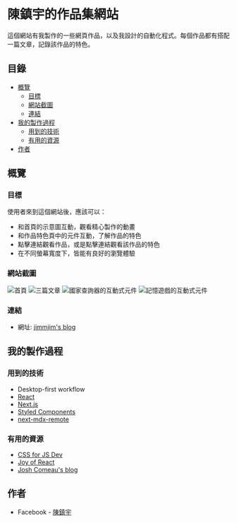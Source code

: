 # 陳鎮宇的作品集網站

這個網站有我製作的一些網頁作品，以及我設計的自動化程式。每個作品都有搭配一篇文章，記錄該作品的特色。

## 目錄

- [概覽](#概覽)
  - [目標](#目標)
  - [網站截圖](#網站截圖)
  - [連結](#連結)
- [我的製作過程](#我的製作過程)
  - [用到的技術](#用到的技術)
  - [有用的資源](#有用的資源)
- [作者](#作者)

## 概覽

### 目標

使用者來到這個網站後，應該可以：

- 和首頁的示意圖互動，觀看精心製作的動畫
- 和作品特色頁中的元件互動，了解作品的特色
- 點擊連結觀看作品，或是點擊連結觀看該作品的特色
- 在不同螢幕寬度下，皆能有良好的瀏覽體驗

### 網站截圖

![首頁](./screenshots/index-page-hero-section.png)
![三篇文章](./screenshots/index-page-main-section.png)
![國家查詢器的互動式元件](./screenshots/rest-api-demo.png)
![記憶遊戲的互動式元件](./screenshots/memory-game-demo.png)

### 連結

- 網址: [jimmjim's blog](https://blog-jimmy2130.vercel.app)

## 我的製作過程

### 用到的技術

- Desktop-first workflow
- [React](https://reactjs.org/)
- [Next.js](https://nextjs.org/)
- [Styled Components](https://styled-components.com/)
- [next-mdx-remote](https://github.com/hashicorp/next-mdx-remote)

### 有用的資源

- [CSS for JS Dev](https://css-for-js.dev)
- [Joy of React](https://joyofreact.com)
- [Josh Comeau's blog](https://www.joshwcomeau.com)

## 作者

- Facebook - [陳鎮宇](https://www.facebook.com/jimmy.chen.73700136/)
